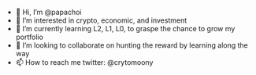 - 👋 Hi, I’m @papachoi
- 👀 I’m interested in crypto, economic, and investment
- 🌱 I’m currently learning L2, L1, L0, to graspe the chance to grow my portfolio
- 💞️ I’m looking to collaborate on hunting the reward by learning along the way
- 📫 How to reach me twitter: @crytomoony

<!---
papachoi/papachoi is a ✨ special ✨ repository because its `README.md` (this file) appears on your GitHub profile.
You can click the Preview link to take a look at your changes.
--->
